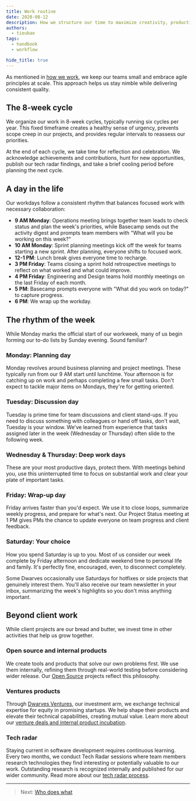 ```yaml
---
title: Work routine
date: 2020-08-12
description: How we structure our time to maximize creativity, productivity, and balance
authors:
  - tieubao
tags:
  - handbook
  - workflow

hide_title: true
---
```


As mentioned in [how we work](how-we-work.md), we keep our teams small and embrace agile principles at scale. This approach helps us stay nimble while delivering consistent quality.

## The 8-week cycle

We organize our work in 8-week cycles, typically running six cycles per year. This fixed timeframe creates a healthy sense of urgency, prevents scope creep in our projects, and provides regular intervals to reassess our priorities.

At the end of each cycle, we take time for reflection and celebration. We acknowledge achievements and contributions, hunt for new opportunities, publish our tech radar findings, and take a brief cooling period before planning the next cycle.

## A day in the life

Our workdays follow a consistent rhythm that balances focused work with necessary collaboration:

- **9 AM Monday**: Operations meeting brings together team leads to check status and plan the week's priorities, while Basecamp sends out the activity digest and prompts team members with "What will you be working on this week?"
- **10 AM Monday**: Sprint planning meetings kick off the week for teams starting a new sprint. After planning, everyone shifts to focused work.
- **12-1 PM**: Lunch break gives everyone time to recharge.
- **3 PM Friday**: Teams closing a sprint hold retrospective meetings to reflect on what worked and what could improve.
- **4 PM Friday**: Engineering and Design teams hold monthly meetings on the last Friday of each month.
- **5 PM**: Basecamp prompts everyone with "What did you work on today?" to capture progress.
- **6 PM**: We wrap up the workday.

## The rhythm of the week

While Monday marks the official start of our workweek, many of us begin forming our to-do lists by Sunday evening. Sound familiar?

### Monday: Planning day

Monday revolves around business planning and project meetings. These typically run from our 9 AM start until lunchtime. Your afternoon is for catching up on work and perhaps completing a few small tasks. Don't expect to tackle major items on Mondays, they're for getting oriented.

### Tuesday: Discussion day

Tuesday is prime time for team discussions and client stand-ups. If you need to discuss something with colleagues or hand off tasks, don't wait, Tuesday is your window. We've learned from experience that tasks assigned later in the week (Wednesday or Thursday) often slide to the following week.

### Wednesday & Thursday: Deep work days

These are your most productive days, protect them. With meetings behind you, use this uninterrupted time to focus on substantial work and clear your plate of important tasks.

### Friday: Wrap-up day

Friday arrives faster than you'd expect. We use it to close loops, summarize weekly progress, and prepare for what's next. Our Project Status meeting at 1 PM gives PMs the chance to update everyone on team progress and client feedback.

### Saturday: Your choice

How you spend Saturday is up to you. Most of us consider our week complete by Friday afternoon and dedicate weekend time to personal life and family. It's perfectly fine, encouraged, even, to disconnect completely.

Some Dwarves occasionally use Saturdays for hotfixes or side projects that genuinely interest them. You'll also receive our team newsletter in your inbox, summarizing the week's highlights so you don't miss anything important.

## Beyond client work

While client projects are our bread and butter, we invest time in other activities that help us grow together.

### Open source and internal products

We create tools and products that solve our own problems first. We use them internally, refining them through real-world testing before considering wider release. Our [Open Source]() projects reflect this philosophy.

### Ventures products

Through [Dwarves Ventures](https://dwarves.ventures), our investment arm, we exchange technical expertise for equity in promising startups. We help shape their products and elevate their technical capabilities, creating mutual value. Learn more about our [venture deals and internal product incubation](ventures.md).

### Tech radar

Staying current in software development requires continuous learning. Every two months, we conduct Tech Radar sessions where team members research technologies they find interesting or potentially valuable to our work. Outstanding research is recognized internally and published for our wider community. Read more about our [tech radar process]().

---

> Next: [Who does what](who-does-what.md)
